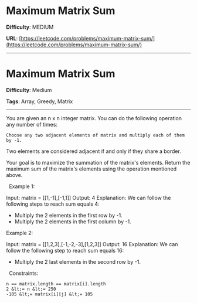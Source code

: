 # Maximum Matrix Sum

**Difficulty**: MEDIUM

**URL**: [https://leetcode.com/problems/maximum-matrix-sum/](https://leetcode.com/problems/maximum-matrix-sum/)

---

# Maximum Matrix Sum

**Difficulty**: Medium

**Tags**: Array, Greedy, Matrix

---

You are given an n x n integer matrix. You can do the following operation any number of times:


	Choose any two adjacent elements of matrix and multiply each of them by -1.


Two elements are considered adjacent if and only if they share a border.

Your goal is to maximize the summation of the matrix&#39;s elements. Return the maximum sum of the matrix&#39;s elements using the operation mentioned above.

&nbsp;
Example 1:


Input: matrix = [[1,-1],[-1,1]]
Output: 4
Explanation: We can follow the following steps to reach sum equals 4:
- Multiply the 2 elements in the first row by -1.
- Multiply the 2 elements in the first column by -1.


Example 2:


Input: matrix = [[1,2,3],[-1,-2,-3],[1,2,3]]
Output: 16
Explanation: We can follow the following step to reach sum equals 16:
- Multiply the 2 last elements in the second row by -1.


&nbsp;
Constraints:


	n == matrix.length == matrix[i].length
	2 &lt;= n &lt;= 250
	-105 &lt;= matrix[i][j] &lt;= 105



